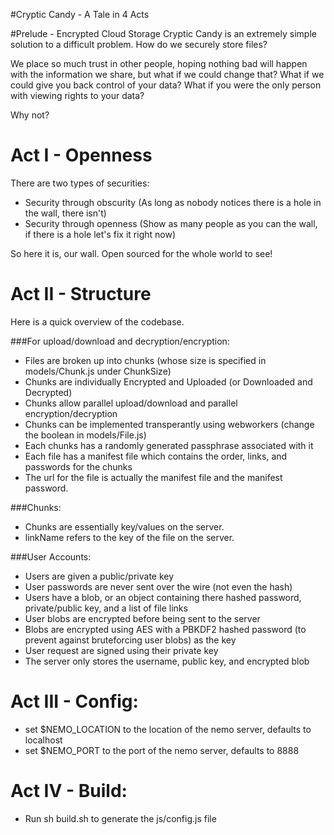 #Cryptic Candy - A Tale in 4 Acts

#Prelude - Encrypted Cloud Storage
Cryptic Candy is an extremely simple solution to a difficult problem. How do we securely store files?

We place so much trust in other people, hoping nothing bad will happen with the information we share, but what if we could change that?
What if we could give you back control of your data? What if you were the only person with viewing rights to your data?

Why not?

# Act I - Openness

There are two types of securities:
 * Security through obscurity (As long as nobody notices there is a hole in the wall, there isn't)
 * Security through openness (Show as many people as you can the wall, if there is a hole let's fix it right now)

So here it is, our wall. Open sourced for the whole world to see!

# Act II - Structure
  Here is a quick overview of the codebase.
  
  ###For upload/download and decryption/encryption:
  * Files are broken up into chunks (whose size is specified in models/Chunk.js under ChunkSize)
  * Chunks are individually Encrypted and Uploaded (or Downloaded and Decrypted)
  * Chunks allow parallel upload/download and parallel encryption/decryption
  * Chunks can be implemented transperantly using webworkers (change the boolean in models/File.js)
  * Each chunks has a randomly generated passphrase associated with it
  * Each file has a manifest file which contains the order, links, and passwords for the chunks
  * The url for the file is actually the manifest file and the manifest password.
  
  ###Chunks:
  * Chunks are essentially key/values on the server. 
  * linkName refers to the key of the file on the server.

  ###User Accounts:
  * Users are given a public/private key
  * User passwords are never sent over the wire (not even the hash)
  * Users have a blob, or an object containing there hashed password, private/public key, and a list of file links
  * User blobs are encrypted before being sent to the server
  * Blobs are encrypted using AES with a PBKDF2 hashed password (to prevent against bruteforcing user blobs) as the key
  * User request are signed using their private key
  * The server only stores the username, public key, and encrypted blob


# Act III - Config:
* set $NEMO_LOCATION to the location of the nemo server, defaults to localhost
* set $NEMO_PORT to the port of the nemo server, defaults to 8888

# Act IV - Build:
* Run sh build.sh to generate the js/config.js file 

